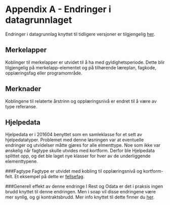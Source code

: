 # Appendix A - Endringer i datagrunnlaget
Endringer i datagrunnlag knyttet til tidligere versjoner er tilgjengelig [her](https://kl06-doc.gitbooks.io/kl06-public/content/appendix_a.html).

## Merkelapper
Koblinger til merkelapper er utvidet til å ha med gyldighetsperiode. Dette blir tilgjengelig på merkelapp-elementet og på tilhørende læreplan, fagkode, opplæringsfag eller programområde.

## Merknader
Koblingene til relaterte årstrinn og opplæringsnivå er endret til å være av type referanse.

## Hjelpedata
Hjelpedata er i 201604 benyttet som en samleklasse for et sett av hjelpedatatyper. Problemet med denne løsningen var at eventuelle endringer og utvidelser måtte gjøres for alle elmenttype. Noe som ikke var ønskelig når fagtype skulle utvides med kortform.
Derfor ble Hjelpedata splittet opp, og det ble laget nye klasser for hver av de underliggende elementtypene.

###Fagtype
Fagtype er utvidet med kobling til opplæringsnivå og kortform-felt.
Et eksempel på dette er [fellsefag](http://beta-data.udir.no/kl06/fagtype_fellesfag).

###Generell effekt av denne endringe
I Rest og Odata er det i praksis ingen brudd knyttet til denne endringen.
Men i soap vil disse endringene være mer synlig, og gi kontraktsbrudd. Mer info knyttet til dette finner du [her](https://kl06-doc.gitbooks.io/kl06-public/content/appendix_b.html).








